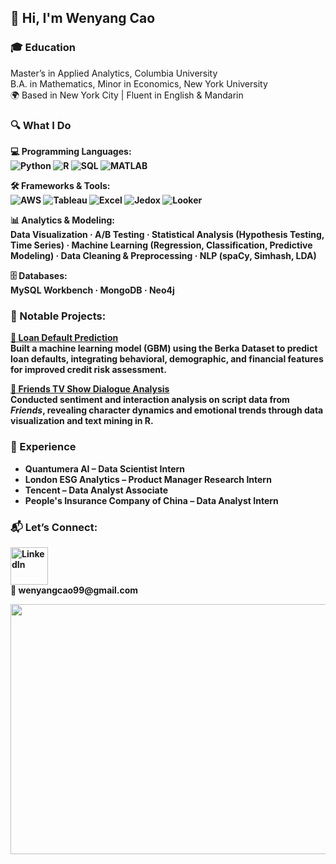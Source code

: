<h2>👋 Hi, I'm Wenyang Cao</h2>

<h3>🎓 <strong>Education</strong></h3>
Master’s in Applied Analytics, Columbia University<br>
B.A. in Mathematics, Minor in Economics, New York University<br>
🌍 Based in New York City | Fluent in English & Mandarin</p>

<h3>🔍 What I Do</h3>
<p><b>💻 Programming Languages:<br>
<img src="https://img.shields.io/badge/Python-3776AB?logo=python&logoColor=white" alt="Python">
<img src="https://img.shields.io/badge/R-276DC3?logo=r&logoColor=white" alt="R">
<img src="https://img.shields.io/badge/SQL-4479A1?logo=mysql&logoColor=white" alt="SQL">
<img src="https://img.shields.io/badge/MATLAB-orange?logo=mathworks&logoColor=white" alt="MATLAB">
</p>

<p><b>🛠️ Frameworks & Tools:</b><br>
<img src="https://img.shields.io/badge/AWS-232F3E?logo=amazon-aws&logoColor=white" alt="AWS">
<img src="https://img.shields.io/badge/Tableau-E97627?logo=tableau&logoColor=white" alt="Tableau">
<img src="https://img.shields.io/badge/Excel-217346?logo=microsoft-excel&logoColor=white" alt="Excel">
<img src="https://img.shields.io/badge/Jedox-004E95?logo=google-analytics&logoColor=white" alt="Jedox">
<img src="https://img.shields.io/badge/Looker-4285F4?logo=looker&logoColor=white" alt="Looker">
</p>

<p><b>📊 Analytics & Modeling:</b><br>
Data Visualization · A/B Testing · Statistical Analysis (Hypothesis Testing, Time Series) · Machine Learning (Regression, Classification, Predictive Modeling) · Data Cleaning & Preprocessing · NLP (spaCy, Simhash, LDA)
</p>

<p><b>🗄️ Databases:</b><br>
MySQL Workbench · MongoDB · Neo4j
</p>


<h3>🚀 Notable Projects:</h3>

<p>
<b><a href="https://github.com/gcwyd1209/Loan-Default-Prediction" target="_blank">🔗 Loan Default Prediction</a></b><br>
Built a machine learning model (GBM) using the Berka Dataset to predict loan defaults, integrating behavioral, demographic, and financial features for improved credit risk assessment.

<b><a href="https://github.com/gcwyd1209/friends" target="_blank">🔗 Friends TV Show Dialogue Analysis</a></b><br>
Conducted sentiment and interaction analysis on script data from *Friends*, revealing character dynamics and emotional trends through data visualization and text mining in R.

</p>

<h3>💼 Experience</h3>

<ul>
  <li><b>Quantumera AI</b> – Data Scientist Intern</li>
  <li><b>London ESG Analytics</b> – Product Manager Research Intern</li>
  <li><b>Tencent</b> – Data Analyst Associate</li>
  <li><b>People's Insurance Company of China</b> – Data Analyst Intern</li>
</ul>


<h3>📬 Let’s Connect:</h3>
<p>
<a href="https://www.linkedin.com/in/wenyang-wen-cao-888ab72a1" target="_blank">
  <img src="https://img.shields.io/badge/LinkedIn-blue?style=flat&logo=linkedin" alt="LinkedIn" width="60">
</a><br>
📧 wenyangcao99@gmail.com
</p>


<div style="text-align: center;">
  <img src="https://github.com/user-attachments/assets/78cce2a8-d1f6-45a6-967f-8a94638ee10a" width="900" height="400"/>
</div>

